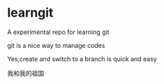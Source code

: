 # learngit
A experimental repo for learning git 

git is a nice way to manage codes

Yes,create and switch to a branch is quick and easy

我和我的祖国

